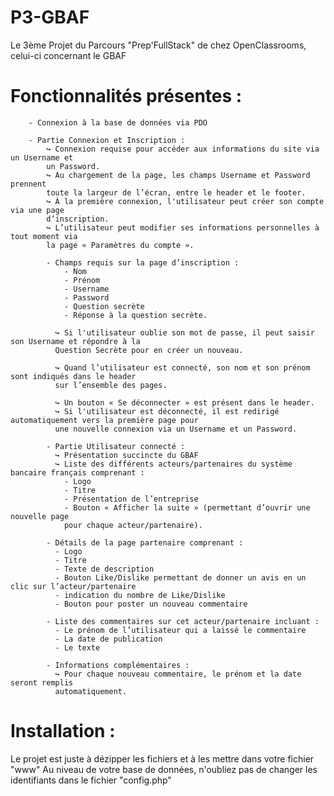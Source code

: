 # P3-GBAF
Le 3ème Projet du Parcours "Prep'FullStack" de chez OpenClassrooms, celui-ci concernant le GBAF


# Fonctionnalités présentes :

		- Connexion à la base de données via PDO
		
		- Partie Connexion et Inscription :
			↪ Connexion requise pour accéder aux informations du site via un Username et 
			un Password.
			↪ Au chargement de la page, les champs Username et Password prennent
			toute la largeur de l’écran, entre le header et le footer.
			↪ À la première connexion, l'utilisateur peut créer son compte via une page
			d’inscription.
			↪ L’utilisateur peut modifier ses informations personnelles à tout moment via
			la page « Paramètres du compte ».
  	
            - Champs requis sur la page d’inscription :
                - Nom
                - Prénom
                - Username
                - Password
                - Question secrète
                - Réponse à la question secrète.

              ↪ Si l'utilisateur oublie son mot de passe, il peut saisir son Username et répondre à la
              Question Secrète pour en créer un nouveau.

              ↪ Quand l’utilisateur est connecté, son nom et son prénom sont indiqués dans le header 
              sur l’ensemble des pages.

              ↪ Un bouton « Se déconnecter » est présent dans le header.
              ↪ Si l'utilisateur est déconnecté, il est redirigé automatiquement vers la première page pour
              une nouvelle connexion via un Username et un Password.

            - Partie Utilisateur connecté :
              ↪ Présentation succincte du GBAF
              ↪ Liste des différents acteurs/partenaires du système bancaire français comprenant :
                - Logo 
                - Titre
                - Présentation de l’entreprise
                - Bouton « Afficher la suite » (permettant d’ouvrir une nouvelle page 
                pour chaque acteur/partenaire).

            - Détails de la page partenaire comprenant :
              - Logo
              - Titre
              - Texte de description
              - Bouton Like/Dislike permettant de donner un avis en un clic sur l’acteur/partenaire
              - indication du nombre de Like/Dislike
              - Bouton pour poster un nouveau commentaire

            - Liste des commentaires sur cet acteur/partenaire incluant :
              - Le prénom de l’utilisateur qui a laissé le commentaire
              - La date de publication
              - Le texte

            - Informations complémentaires : 
              ↪ Pour chaque nouveau commentaire, le prénom et la date seront remplis	
              automatiquement.

# Installation :
  Le projet est juste à dézipper les fichiers et à les mettre dans votre fichier "www"
  Au niveau de votre base de données, n'oubliez pas de changer les identifiants dans le fichier "config.php"



